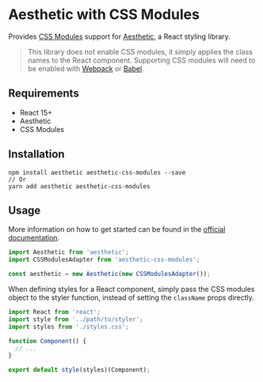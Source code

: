 # Aesthetic with CSS Modules

Provides [CSS Modules](https://github.com/css-modules/css-modules) support for
[Aesthetic](https://github.com/milesj/aesthetic), a React styling library.

> This library does not enable CSS modules, it simply applies the class names to the
> React component. Supporting CSS modules will need to be enabled with
> [Webpack](https://github.com/webpack/css-loader) or
> [Babel](https://github.com/michalkvasnicak/babel-plugin-css-modules-transform).

## Requirements

* React 15+
* Aesthetic
* CSS Modules

## Installation

```
npm install aesthetic aesthetic-css-modules --save
// Or
yarn add aesthetic aesthetic-css-modules
```

## Usage

More information on how to get started can be found in the
[official documentation](https://github.com/milesj/aesthetic).

```javascript
import Aesthetic from 'aesthetic';
import CSSModulesAdapter from 'aesthetic-css-modules';

const aesthetic = new Aesthetic(new CSSModulesAdapter());
```

When defining styles for a React component, simply pass the CSS modules object to
the styler function, instead of setting the `className` props directly.

```javascript
import React from 'react';
import style from '../path/to/styler';
import styles from './styles.css';

function Component() {
  // ...
}

export default style(styles)(Component);
```
